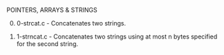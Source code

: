 POINTERS, ARRAYS & STRINGS

0. 0-strcat.c - Concatenates two strings.

1. 1-strncat.c - Concatenates two strings using at most n bytes specified for the second string.